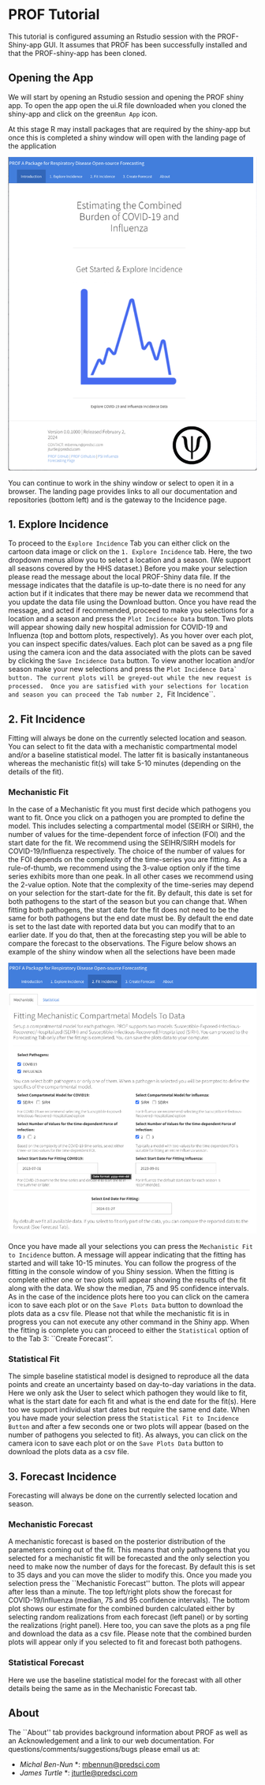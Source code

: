 # PROF Tutorial

This tutorial is configured assuming an Rstudio session with the PROF-Shiny-app GUI. It assumes that PROF has been successfully installed and that the PROF-shiny-app has been cloned.

## Opening the App 

We will start by opening an Rstudio session and opening the PROF shiny app.   To open the app open the ui.R file downloaded when you cloned the shiny-app and click on the green``Run App`` icon.

At this stage R may install packages that are required by the shiny-app but once this is completed a shiny window will open with the landing page of the application

![PROF-shiny-landing](img/prof_shiny_landing.png)

You can continue to work in the shiny window or select to open it in a browser. The landing page provides links to all our documentation and repositories (bottom left) and is the gateway to the Incidence page.

## 1. Explore Incidence 

To proceed to the ``Explore Incidence`` Tab you can either click on the cartoon data image or click on the ``1. Explore Incidence`` tab. Here, the two dropdown menus allow you to select a location and a season. (We support all seasons covered by the HHS dataset.)  Before you make your selection please read the message about the local PROF-Shiny data file.  If the message indicates that the datafile is up-to-date there is no need for any action but if it indicates that there may be newer data we recommend that you update the data file using the Download button.  Once you have read the message, and acted if recommended, proceed to make you selections for a location and a season and press the ``Plot Incidence Data`` button.  Two plots will appear showing daily new hospital admission for COVID-19 and Influenza (top and bottom plots, respectively).  As you hover over each plot, you can inspect specific dates/values. Each plot can be saved as a png file using the camera icon and the data associated with the plots can be saved by clicking the ``Save Incidence Data`` button.  To view another location and/or season make your new selections and press the ``Plot Incidence Data` button. The current plots will be greyed-out while the new request is processed.  Once you are satisfied with your selections for location and season you can proceed the Tab number 2, ``Fit Incidence``.

## 2. Fit Incidence

Fitting will always be done on the currently selected location and season. You can select to fit the data with a mechanistic compartmental model and/or a baseline statistical model.  The latter fit is basically instantaneous whereas the mechanistic fit(s) will take 5-10 minutes (depending on the details of the fit).  

### Mechanistic Fit
In the case of a Mechanistic fit you must first decide which pathogens you want to fit. Once you click on a pathogen you are prompted to define the model. This includes selecting a compartmental model (SEIRH or SIRH), the number of values for the time-dependent force of infection (FOI) and the start date for the fit. We recommend using the SEIHR/SIRH models for COVID-19/Influenza respectively.  The choice of the number of values for the FOI depends on the complexity of the time-series you are fitting.  As a rule-of-thumb, we recommend using the 3-value option only if the time series exhibits more than one peak.  In all other cases we recommend using the 2-value option.  Note that the complexity of the time-series may depend on your selection for the start-date for the fit.  By default, this date is set for both pathogens to the start of the season but you can change that. When fitting both pathogens, the start date for the fit does not need to be the same for both pathogens but the end date must be. By default the end date is set to the last date with reported data but you can modify that to an earlier date.   If you do that, then at the forecasting step you will be able to compare the forecast to the observations.  The Figure below shows an example of the shiny window when all the selections have been made

![PROF-shiny-fitting-mech](img/prof_shiny_fitting_mech.png)

Once you have made all your selections you can press the ``Mechanistic Fit to Incidence`` button.  A message will appear indicating that the fitting has started and will take 10-15 minutes.  You can follow the progress of the fitting in the console window of you Shiny session.  When the fitting is complete either one or two plots will appear showing the results of the fit along with the data.  We show the median, 75 and 95 confidence intervals. As in the case of the incidence plots here too you can click on the camera icon to save each plot or on the ``Save Plots Data`` button to download the plots data as a csv file. 
Please not that while the mechanistic fit is in progress you can not execute any other command in the Shiny app.  When the fitting is complete you can proceed to either the ``Statistical`` option of to the Tab 3: ``Create Forecast''.

### Statistical Fit

The simple baseline statistical model is designed to reproduce all the data points and create an uncertainty based on day-to-day variations in the data. Here we only ask the User to select which pathogen they would like to fit, what is the start date for each fit and what is the end date for the fit(s).  Here too we support individual start dates but require the same end date.  When you have made your selection press the ``Statistical Fit to Incidence Button`` and after a few seconds one or two plots will appear (based on the number of pathogens you selected to fit). As always,  you can click on the camera icon to save each plot or on the ``Save Plots Data`` button to download the plots data as a csv file. 

## 3. Forecast Incidence

Forecasting will always be done on the currently selected location and season. 

### Mechanistic Forecast

A mechanistic forecast is based on the posterior distribution of the parameters coming out of the fit. This means that only pathogens that you selected for a mechanistic fit will be forecasted and the only selection you need to make now the number of days for the forecast. By default this is set to 35 days and you can move the slider to modify this.  Once you made you selection press the ``Mechanistic Forecast'' button.  The plots will appear after less than a minute.  The top left/right plots show the forecast for COVID-19/Influenza (median, 75 and 95 confidence intervals).  The bottom plot shows our estimate for the combined burden calculated either by selecting random realizations from each forecast (left panel) or by sorting the realizations (right panel).  Here too, you can save the plots as a png file and download the data as a csv file. Please note that the combined burden plots will appear only if you selected to fit and forecast both pathogens. 

### Statistical Forecast

Here we use the baseline statistical model for the forecast with all other details being the same as in the Mechanistic Forecast tab. 

## About

The ``About'' tab provides background information about PROF as well as an Acknowledgement and a link to our web documentation. 
For questions/comments/suggestions/bugs please email us at:
* *Michal Ben-Nun* *: <mbennun@predsci.com>
* *James Turtle* *: <jturtle@predsci.com>



 